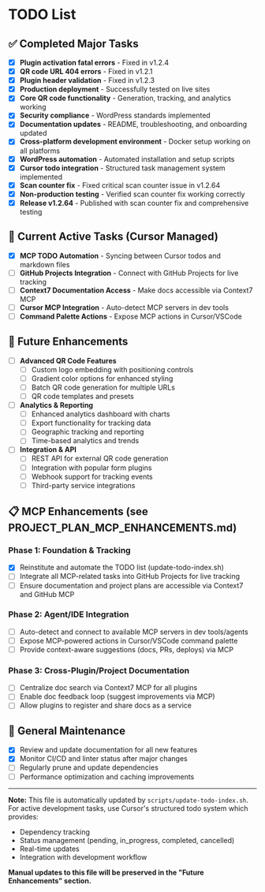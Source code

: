 # TODO List

## ✅ Completed Major Tasks
- [x] **Plugin activation fatal errors** - Fixed in v1.2.4
- [x] **QR code URL 404 errors** - Fixed in v1.2.1
- [x] **Plugin header validation** - Fixed in v1.2.3
- [x] **Production deployment** - Successfully tested on live sites
- [x] **Core QR code functionality** - Generation, tracking, and analytics working
- [x] **Security compliance** - WordPress standards implemented
- [x] **Documentation updates** - README, troubleshooting, and onboarding updated
- [x] **Cross-platform development environment** - Docker setup working on all platforms
- [x] **WordPress automation** - Automated installation and setup scripts
- [x] **Cursor todo integration** - Structured task management system implemented
- [x] **Scan counter fix** - Fixed critical scan counter issue in v1.2.64
- [x] **Non-production testing** - Verified scan counter fix working correctly
- [x] **Release v1.2.64** - Published with scan counter fix and comprehensive testing

## 🚀 Current Active Tasks (Cursor Managed)
- [x] **MCP TODO Automation** - Syncing between Cursor todos and markdown files
- [ ] **GitHub Projects Integration** - Connect with GitHub Projects for live tracking
- [ ] **Context7 Documentation Access** - Make docs accessible via Context7 MCP
- [ ] **Cursor MCP Integration** - Auto-detect MCP servers in dev tools
- [ ] **Command Palette Actions** - Expose MCP actions in Cursor/VSCode

## 🔮 Future Enhancements
- [ ] **Advanced QR Code Features**
  - [ ] Custom logo embedding with positioning controls
  - [ ] Gradient color options for enhanced styling
  - [ ] Batch QR code generation for multiple URLs
  - [ ] QR code templates and presets

- [ ] **Analytics & Reporting**
  - [ ] Enhanced analytics dashboard with charts
  - [ ] Export functionality for tracking data
  - [ ] Geographic tracking and reporting
  - [ ] Time-based analytics and trends

- [ ] **Integration & API**
  - [ ] REST API for external QR code generation
  - [ ] Integration with popular form plugins
  - [ ] Webhook support for tracking events
  - [ ] Third-party service integrations

## 📋 MCP Enhancements (see PROJECT_PLAN_MCP_ENHANCEMENTS.md)

### Phase 1: Foundation & Tracking
- [x] Reinstitute and automate the TODO list (update-todo-index.sh)
- [ ] Integrate all MCP-related tasks into GitHub Projects for live tracking
- [ ] Ensure documentation and project plans are accessible via Context7 and GitHub MCP

### Phase 2: Agent/IDE Integration
- [ ] Auto-detect and connect to available MCP servers in dev tools/agents
- [ ] Expose MCP-powered actions in Cursor/VSCode command palette
- [ ] Provide context-aware suggestions (docs, PRs, deploys) via MCP

### Phase 3: Cross-Plugin/Project Documentation
- [ ] Centralize doc search via Context7 MCP for all plugins
- [ ] Enable doc feedback loop (suggest improvements via MCP)
- [ ] Allow plugins to register and share docs as a service

## 🔧 General Maintenance
- [x] Review and update documentation for all new features
- [x] Monitor CI/CD and linter status after major changes
- [ ] Regularly prune and update dependencies
- [ ] Performance optimization and caching improvements

---

**Note:** This file is automatically updated by `scripts/update-todo-index.sh`.
For active development tasks, use Cursor's structured todo system which provides:
- Dependency tracking
- Status management (pending, in_progress, completed, cancelled)
- Real-time updates
- Integration with development workflow

**Manual updates to this file will be preserved in the "Future Enhancements" section.**
